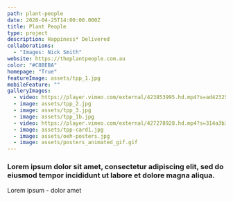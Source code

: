 ```yaml
---
path: plant-people
date: 2020-04-25T14:00:00.000Z
title: Plant People
type: project
description: Happiness* Delivered
collaborations:
  - "Images: Nick Smith"
website: https://theplantpeople.com.au
color: "#C8BEBA"
homepage: "True"
featureImage: assets/tpp_1.jpg
mobileFeature: ""
galleryImages:
  - video: https://player.vimeo.com/external/423853995.hd.mp4?s=ad42325f5091e72226850575584dadaf5c48a026&profile_id=175
  - image: assets/tpp_2.jpg
  - image: assets/tpp_3.jpg
  - image: assets/tpp_1b.jpg
  - video: https://player.vimeo.com/external/427278928.hd.mp4?s=314a3b39c168bdf71066d65570f81a4e55edce73&profile_id=175
  - image: assets/tpp-card1.jpg
  - image: assets/oeh-posters.jpg
  - image: assets/posters_animated_gif.gif
---
```

### Lorem ipsum dolor sit amet, consectetur adipiscing elit, sed do eiusmod tempor incididunt ut labore et dolore magna aliqua.

Lorem ipsum - dolor amet
 